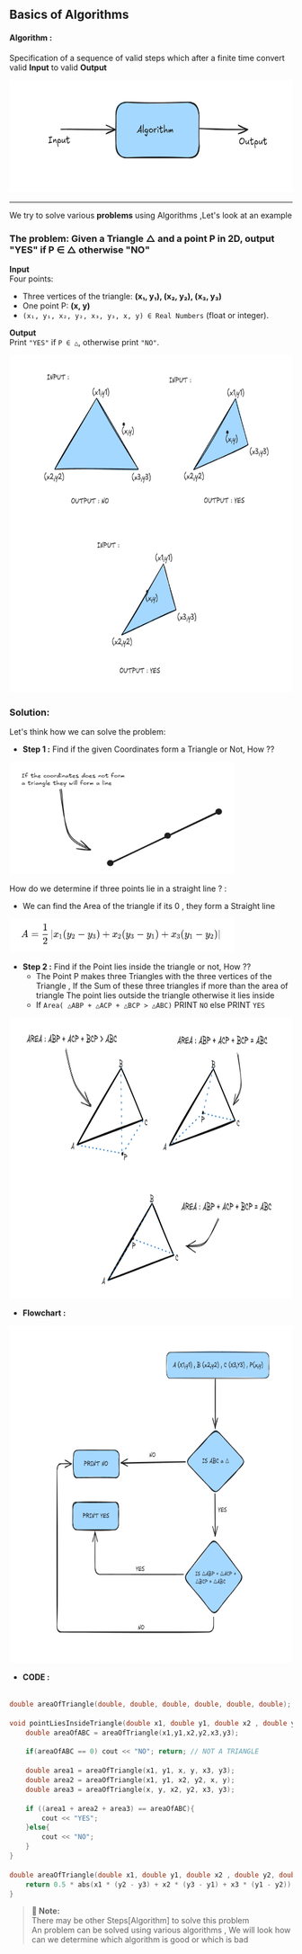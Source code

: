 ## Basics of Algorithms

#### **Algorithm :** 
Specification of a sequence of valid steps which after a finite time convert valid **Input** to valid **Output**

<img src="../media/{3BFB04CC-14F4-4EB8-AC02-E8E9E5ADE586}.png" alt="Algorithm" width="600" height="200">

---

We try to solve various **problems** using Algorithms ,Let's look at an example 

### **The problem:** Given a Triangle △ and a point P in 2D, output "YES" if P ∈ △ otherwise "NO" 

**Input** <br>
Four points:  
- Three vertices of the triangle: **(x₁, y₁), (x₂, y₂), (x₃, y₃)**  
- One point P: **(x, y)**   
- `(x₁, y₁, x₂, y₂, x₃, y₃, x, y) ∈ Real Numbers` (float or integer).  

**Output**  
Print `"YES"` if `P ∈ △`, otherwise print `"NO"`.


<img src="../media/{5EDF6C01-1BC9-4F10-A367-3D5580B3E725}.png" alt="Input-output" width="800" height="600">

### **Solution:** 
Let's think how we can solve the problem:

- **Step 1 :** Find if the given Coordinates form a Triangle or Not, How ??

<img src="../media/{73548E4F-6DEF-4CE9-A070-267683CDEEDE}.png" alt="Input-output" width="400" height="200">

How do we determine if three points lie in a straight line ? :
- We can find the Area of the triangle if its 0 , they form a Straight line
<img src="../media/{AEAE9987-008C-4DF6-86DC-A9BF9BAE8690}.png" alt="Input-output" width="400" height="60">

- **Step 2 :** Find if the Point lies inside the triangle or not, How ?? <br>
    - The Point P makes three Triangles with the three vertices of the Triangle , If the Sum of these three triangles if more than the area of triangle The point lies outside the triangle otherwise it lies inside
    - If `Area( △ABP + △ACP + △BCP > △ABC)` PRINT `NO` else PRINT `YES`

<img src="../media/{C0A6B412-8CBE-4EAD-BF53-D320C8098338}.png" alt="Input-output" width="800" height="500">

- **Flowchart :** 

<img src="../media/{8CA10218-03E9-4E75-9654-06DAA85DF37D}.png" alt="Input-output" width="800" height="600">

- **CODE :**

```cpp

double areaOfTriangle(double, double, double, double, double, double);

void pointLiesInsideTriangle(double x1, double y1, double x2 , double y2, double x3, double y3 , double x , double y){
    double areaOfABC = areaOfTriangle(x1,y1,x2,y2,x3,y3);

    if(areaOfABC == 0) cout << "NO"; return; // NOT A TRIANGLE

    double area1 = areaOfTriangle(x1, y1, x, y, x3, y3);
    double area2 = areaOfTriangle(x1, y1, x2, y2, x, y);
    double area3 = areaOfTriangle(x, y, x2, y2, x3, y3);

    if ((area1 + area2 + area3) == areaOfABC){
        cout << "YES";
    }else{
        cout << "NO";
    }
}

double areaOfTriangle(double x1, double y1, double x2 , double y2, double x3, double y3){
    return 0.5 * abs(x1 * (y2 - y3) + x2 * (y3 - y1) + x3 * (y1 - y2));
}
```


> **📝 Note:**  
> There may be other Steps[Algorithm] to solve this problem  
> An problem can be solved using various algorithms , We will look how can we determine which algorithm is good or which is bad

